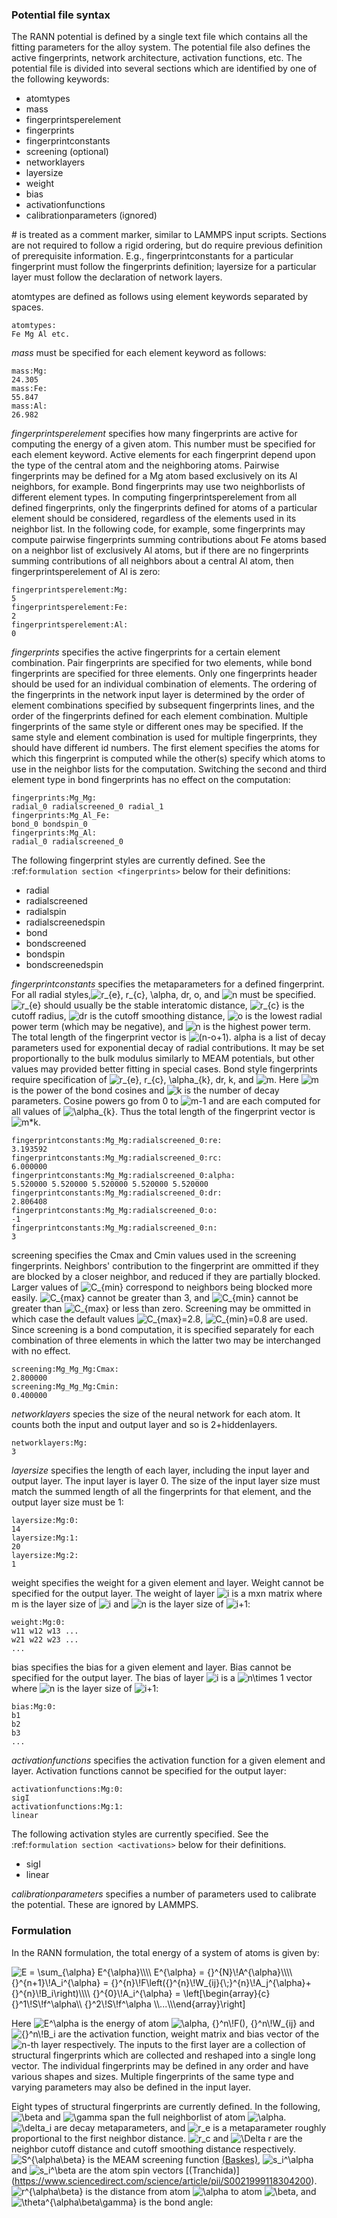 ### Potential file syntax

The RANN potential is defined by a single text file which contains all the fitting parameters for the alloy system. The potential file also defines the active fingerprints, network architecture, activation functions, etc. The potential file is divided into several sections which are identified by one of the following keywords:

- atomtypes
- mass
- fingerprintsperelement
- fingerprints
- fingerprintconstants
- screening (optional)
- networklayers
- layersize
- weight
- bias
- activationfunctions
- calibrationparameters (ignored)

\# is treated as a comment marker, similar to LAMMPS input scripts. Sections are not required to follow a rigid ordering, but do require previous definition of prerequisite information. E.g., fingerprintconstants for a particular fingerprint must follow the fingerprints definition; layersize for a particular layer must follow the declaration of network layers.

atomtypes are defined as follows using element keywords separated by spaces.
```
atomtypes:
Fe Mg Al etc.
```
_mass_ must be specified for each element keyword as follows:
```
mass:Mg:
24.305
mass:Fe:
55.847
mass:Al:
26.982
```
_fingerprintsperelement_ specifies how many fingerprints are active for computing the energy of a given atom. This number must be specified for each element keyword. Active elements for each fingerprint depend upon the type of the central atom and the neighboring atoms. Pairwise fingerprints may be defined for a Mg atom based exclusively on its Al neighbors, for example. Bond fingerprints may use two neighborlists of different element types. In computing fingerprintsperelement from all defined fingerprints, only the fingerprints defined for atoms of a particular element should be considered, regardless of the elements used in its neighbor list. In the following code, for example, some fingerprints may compute pairwise fingerprints summing contributions about Fe atoms based on a neighbor list of exclusively Al atoms, but if there are no fingerprints summing contributions of all neighbors about a central Al atom, then fingerprintsperelement of Al is zero:
```
fingerprintsperelement:Mg:
5
fingerprintsperelement:Fe:
2
fingerprintsperelement:Al:
0
```
_fingerprints_ specifies the active fingerprints for a certain element combination. Pair fingerprints are specified for two elements, while bond fingerprints are specified for three elements. Only one fingerprints header should be used for an individual combination of elements. The ordering of the fingerprints in the network input layer is determined by the order of element combinations specified by subsequent fingerprints lines, and the order of the fingerprints defined for each element combination. Multiple fingerprints of the same style or different ones may be specified. If the same style and element combination is used for multiple fingerprints, they should have different id numbers. The first element specifies the atoms for which this fingerprint is computed while the other(s) specify which atoms to use in the neighbor lists for the computation. Switching the second and third element type in bond fingerprints has no effect on the computation:
```
fingerprints:Mg_Mg:
radial_0 radialscreened_0 radial_1
fingerprints:Mg_Al_Fe:
bond_0 bondspin_0
fingerprints:Mg_Al:
radial_0 radialscreened_0
```
The following fingerprint styles are currently defined. See the :ref:`formulation section <fingerprints>` below for their definitions:

- radial
- radialscreened
- radialspin
- radialscreenedspin
- bond
- bondscreened
- bondspin
- bondscreenedspin

_fingerprintconstants_ specifies the metaparameters for a defined fingerprint. For all radial styles,<img src="https://latex.codecogs.com/svg.latex?r_{e},&space;r_{c},&space;\alpha,&space;dr,&space;o," title="r_{e}, r_{c}, \alpha, dr, o," /> and <img src="https://latex.codecogs.com/svg.latex?n" title="n" /> must be specified. <img src="https://latex.codecogs.com/svg.latex?r_{e}" title="r_{e}" /> should usually be the stable interatomic distance, <img src="https://latex.codecogs.com/svg.latex?r_{c}" title="r_{c}" /> is the cutoff radius, <img src="https://latex.codecogs.com/svg.latex?dr" title="dr" /> is the cutoff smoothing distance, <img src="https://latex.codecogs.com/svg.latex?o" title="o" /> is the lowest radial power term (which may be negative), and <img src="https://latex.codecogs.com/svg.latex?n" title="n" /> is the highest power term. The total length of the fingerprint vector is <img src="https://latex.codecogs.com/svg.latex?(n-o&plus;1)" title="(n-o+1)" />. alpha is a list of decay parameters used for exponential decay of radial contributions. It may be set proportionally to the bulk modulus similarly to MEAM potentials, but other values may provided better fitting in special cases. Bond style fingerprints require specification of <img src="https://latex.codecogs.com/svg.latex?r_{e},&space;r_{c},&space;\alpha_{k},&space;dr,&space;k," title="r_{e}, r_{c}, \alpha_{k}, dr, k," /> and <img src="https://latex.codecogs.com/svg.latex?m" title="m" />. Here <img src="https://latex.codecogs.com/svg.latex?m" title="m" /> is the power of the bond cosines and <img src="https://latex.codecogs.com/svg.latex?k" title="k" /> is the number of decay parameters. Cosine powers go from 0 to <img src="https://latex.codecogs.com/svg.latex?m-1" title="m-1" /> and are each computed for all values of <img src="https://latex.codecogs.com/svg.latex?\alpha_{k}" title="\alpha_{k}" />. Thus the total length of the fingerprint vector is <img src="https://latex.codecogs.com/svg.latex?m*k" title="m*k" />.

```
fingerprintconstants:Mg_Mg:radialscreened_0:re:
3.193592
fingerprintconstants:Mg_Mg:radialscreened_0:rc:
6.000000
fingerprintconstants:Mg_Mg:radialscreened_0:alpha:
5.520000 5.520000 5.520000 5.520000 5.520000
fingerprintconstants:Mg_Mg:radialscreened_0:dr:
2.806408
fingerprintconstants:Mg_Mg:radialscreened_0:o:
-1
fingerprintconstants:Mg_Mg:radialscreened_0:n:
3
```
screening specifies the Cmax and Cmin values used in the screening fingerprints. Neighbors' contribution to the fingerprint are ommitted if they are blocked by a closer neighbor, and reduced if they are partially blocked. Larger values of <img src="https://latex.codecogs.com/svg.latex?C_{min}" title="C_{min}" /> correspond to neighbors being blocked more easily. <img src="https://latex.codecogs.com/svg.latex?C_{max}" title="C_{max}" /> cannot be greater than 3, and <img src="https://latex.codecogs.com/svg.latex?C_{min}" title="C_{min}" /> cannot be greater than  <img src="https://latex.codecogs.com/svg.latex?C_{max}" title="C_{max}" /> or less than zero. Screening may be ommitted in which case the default values <img src="https://latex.codecogs.com/svg.latex?C_{max}=2.8" title="C_{max}=2.8" />, <img src="https://latex.codecogs.com/svg.latex?C_{min}=0.8" title="C_{min}=0.8" /> are used. Since screening is a bond computation, it is specified separately for each combination of three elements in which the latter two may be interchanged with no effect.
```
screening:Mg_Mg_Mg:Cmax:
2.800000
screening:Mg_Mg_Mg:Cmin:
0.400000
```
_networklayers_ species the size of the neural network for each atom. It counts both the input and output layer and so is 2+hiddenlayers.
```
networklayers:Mg:
3
```
_layersize_ specifies the length of each layer, including the input layer and output layer. The input layer is layer 0. The size of the input layer size must match the summed length of all the fingerprints for that element, and the output layer size must be 1:
```
layersize:Mg:0:
14
layersize:Mg:1:
20
layersize:Mg:2:
1
```
weight specifies the weight for a given element and layer. Weight cannot be specified for the output layer. The weight of layer <img src="https://latex.codecogs.com/svg.latex?i" title="i" /> is a mxn matrix where m is the layer size of <img src="https://latex.codecogs.com/svg.latex?i" title="i" /> and <img src="https://latex.codecogs.com/svg.latex?n" title="n" /> is the layer size of <img src="https://latex.codecogs.com/svg.latex?i&plus;1" title="i+1" />:
```
weight:Mg:0:
w11 w12 w13 ...
w21 w22 w23 ...
...
```
bias specifies the bias for a given element and layer. Bias cannot be specified for the output layer. The bias of layer <img src="https://latex.codecogs.com/svg.latex?i" title="i" />  is a <img src="https://latex.codecogs.com/svg.latex?n\times&space;1" title="n\times 1" /> vector where <img src="https://latex.codecogs.com/svg.latex?n" title="n" />  is the layer size of  <img src="https://latex.codecogs.com/svg.latex?i&plus;1" title="i+1" />:
```
bias:Mg:0:
b1
b2
b3
...
```
_activationfunctions_ specifies the activation function for a given element and layer. Activation functions cannot be specified for the output layer:
```
activationfunctions:Mg:0:
sigI
activationfunctions:Mg:1:
linear
```
The following activation styles are currently specified. See the :ref:`formulation section <activations>` below for their definitions.
- sigI
- linear

_calibrationparameters_ specifies a number of parameters used to calibrate the potential. These are ignored by LAMMPS.

### Formulation
In the RANN formulation, the total energy of a system of atoms is given by:

<img src="https://latex.codecogs.com/svg.latex?E&space;=&space;\sum_{\alpha}&space;E^{\alpha}\\\\&space;E^{\alpha}&space;=&space;{}^{N}\!A^{\alpha}\\\\&space;{}^{n&plus;1}\!A_i^{\alpha}&space;=&space;{}^{n}\!F\left({}^{n}\!W_{ij}{\;}^{n}\!A_j^{\alpha}&plus;{}^{n}\!B_i\right)\\\\&space;{}^{0}\!A_i^{\alpha}&space;=&space;\left[\begin{array}{c}&space;{}^1\!S\!f^\alpha\\&space;{}^2\!S\!f^\alpha&space;\\...\\\end{array}\right]" title="E = \sum_{\alpha} E^{\alpha}\\\\ E^{\alpha} = {}^{N}\!A^{\alpha}\\\\ {}^{n+1}\!A_i^{\alpha} = {}^{n}\!F\left({}^{n}\!W_{ij}{\;}^{n}\!A_j^{\alpha}+{}^{n}\!B_i\right)\\\\ {}^{0}\!A_i^{\alpha} = \left[\begin{array}{c} {}^1\!S\!f^\alpha\\ {}^2\!S\!f^\alpha \\...\\\end{array}\right]" />

Here <img src="https://latex.codecogs.com/svg.latex?E^\alpha" title="E^\alpha" /> is the energy of atom <img src="https://latex.codecogs.com/svg.latex?\alpha,&space;{}^n\!F(),&space;{}^n\!W_{ij}" title="\alpha, {}^n\!F(), {}^n\!W_{ij}" /> and <img src="https://latex.codecogs.com/svg.latex?{}^n\!B_i" title="{}^n\!B_i" /> are the activation function, weight matrix and bias vector of the <img src="https://latex.codecogs.com/svg.latex?n-th" title="n-th" /> layer respectively. The inputs to the first layer are a collection of structural fingerprints which are collected and reshaped into a single long vector. The individual fingerprints may be defined in any order and have various shapes and sizes. Multiple fingerprints of the same type and varying parameters may also be defined in the input layer.

Eight types of structural fingerprints are currently defined. In the following, <img src="https://latex.codecogs.com/svg.latex?\beta" title="\beta" /> and <img src="https://latex.codecogs.com/svg.latex?\gamma" title="\gamma" /> span the full neighborlist of atom <img src="https://latex.codecogs.com/svg.latex?\alpha" title="\alpha" />. <img src="https://latex.codecogs.com/svg.latex?\delta_i" title="\delta_i" /> are decay metaparameters, and <img src="https://latex.codecogs.com/svg.latex?r_e" title="r_e" /> is a metaparameter roughly proportional to the first neighbor distance. <img src="https://latex.codecogs.com/svg.latex?r_c" title="r_c" /> and <img src="https://latex.codecogs.com/svg.latex?\Delta&space;r" title="\Delta r" /> are the neighbor cutoff distance and cutoff smoothing distance respectively. <img src="https://latex.codecogs.com/svg.latex?S^{\alpha\beta}" title="S^{\alpha\beta}" /> is the MEAM screening function [(Baskes)](https://www.sciencedirect.com/science/article/pii/S0254058497802520), <img src="https://latex.codecogs.com/svg.latex?s_i^\alpha" title="s_i^\alpha" /> and <img src="https://latex.codecogs.com/svg.latex?s_i^\beta" title="s_i^\beta" /> are the atom spin vectors [(Tranchida)] (https://www.sciencedirect.com/science/article/pii/S0021999118304200). <img src="https://latex.codecogs.com/svg.latex?r^{\alpha\beta}" title="r^{\alpha\beta}" /> is the distance from atom <img src="https://latex.codecogs.com/svg.latex?\alpha" title="\alpha" /> to atom <img src="https://latex.codecogs.com/svg.latex?\beta" title="\beta" />, and <img src="https://latex.codecogs.com/svg.latex?\theta^{\alpha\beta\gamma}" title="\theta^{\alpha\beta\gamma}" /> is the bond angle:
